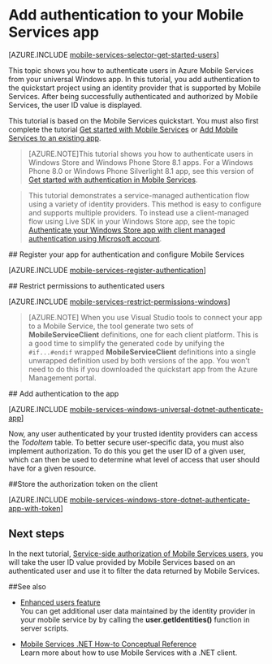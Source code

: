 <properties 
	pageTitle="Get started with authentication (Windows Store) | Mobile Dev Center" 
	description="Learn how to use Mobile Services to authenticate users of your Windows Store app through a variety of identity providers, including Google, Facebook, Twitter, and Microsoft." 
	services="mobile-services" 
	documentationCenter="windows" 
	authors="ggailey777" 
	manager="dwrede" 
	editor=""/>

<tags 
	ms.service="mobile-services" 
	ms.workload="mobile" 
	ms.tgt_pltfrm="mobile-windows-store" 
	ms.devlang="dotnet" 
	ms.topic="article" 
	ms.date="06/14/2015" 
	ms.author="glenga"/>

# Add authentication to your Mobile Services app

[AZURE.INCLUDE [mobile-services-selector-get-started-users](../../includes/mobile-services-selector-get-started-users.md)]		

This topic shows you how to authenticate users in Azure Mobile Services from your universal Windows app. In this tutorial, you add authentication to the quickstart project using an identity provider that is supported by Mobile Services. After being successfully authenticated and authorized by Mobile Services, the user ID value is displayed.

This tutorial is based on the Mobile Services quickstart. You must also first complete the tutorial [Get started with Mobile Services] or [Add Mobile Services to an existing app](mobile-services-javascript-backend-windows-universal-dotnet-get-started-data.md). 

>[AZURE.NOTE]This tutorial shows you how to authenticate users in Windows Store and Windows Phone Store 8.1 apps. For a Windows Phone 8.0 or Windows Phone Silverlight 8.1 app, see this version of [Get started with authentication in Mobile Services](mobile-services-windows-phone-get-started-users.md).

>This tutorial demonstrates a service-managed authentication flow using a variety of identity providers. This method is easy to configure and supports multiple providers. To instead use a client-managed flow using Live SDK in your Windows Store app, see the topic [Authenticate your Windows Store app with client managed authentication using Microsoft account](mobile-services-windows-store-dotnet-single-sign-on.md). 

##<a name="register"></a> Register your app for authentication and configure Mobile Services

[AZURE.INCLUDE [mobile-services-register-authentication](../../includes/mobile-services-register-authentication.md)] 

##<a name="permissions"></a> Restrict permissions to authenticated users

[AZURE.INCLUDE [mobile-services-restrict-permissions-windows](../../includes/mobile-services-restrict-permissions-windows.md)] 
 
>[AZURE.NOTE] When you use Visual Studio tools to connect your app to a Mobile Service, the tool generate two sets of **MobileServiceClient** definitions, one for each client platform. This is a good time to simplify the generated code by unifying the `#if...#endif` wrapped **MobileServiceClient** definitions into a single unwrapped definition used by both versions of the app. You won't need to do this if you downloaded the quickstart app from the Azure Management portal.

##<a name="add-authentication"></a> Add authentication to the app

[AZURE.INCLUDE [mobile-services-windows-universal-dotnet-authenticate-app](../../includes/mobile-services-windows-universal-dotnet-authenticate-app.md)] 

Now, any user authenticated by your trusted identity providers can access the *TodoItem* table. To better secure user-specific data, you must also implement authorization. To do this you get the user ID of a given user, which can then be used to determine what level of access that user should have for a given resource.

##<a name="tokens"></a>Store the authorization token on the client

[AZURE.INCLUDE [mobile-services-windows-store-dotnet-authenticate-app-with-token](../../includes/mobile-services-windows-store-dotnet-authenticate-app-with-token.md)] 

## <a name="next-steps"> </a>Next steps

In the next tutorial, [Service-side authorization of Mobile Services users](mobile-services-javascript-backend-service-side-authorization.md), you will take the user ID value provided by Mobile Services based on an authenticated user and use it to filter the data returned by Mobile Services. 

##See also

+ [Enhanced users feature](http://go.microsoft.com/fwlink/p/?LinkId=506605)<br/>
You can get additional user data maintained by the identity provider in your mobile service by by calling the **user.getIdentities()** function in server scripts. 

+ [Mobile Services .NET How-to Conceptual Reference]<br/>Learn more about how to use Mobile Services with a .NET client.


<!-- Anchors. -->
[Register your app for authentication and configure Mobile Services]: #register
[Restrict table permissions to authenticated users]: #permissions
[Add authentication to the app]: #add-authentication
[Store authentication tokens on the client]: #tokens
[Next Steps]:#next-steps


<!-- URLs. -->
[Submit an app page]: http://go.microsoft.com/fwlink/p/?LinkID=266582
[My Applications]: http://go.microsoft.com/fwlink/p/?LinkId=262039
[Live SDK for Windows]: http://go.microsoft.com/fwlink/p/?LinkId=262253

[Get started with Mobile Services]: mobile-services-javascript-backend-windows-store-dotnet-get-started.md
[Get started with data]: ../mobile-services-javascript-backend-windows-store-dotnet-get-started-data.md
[Get started with authentication]: ../mobile-services-javascript-backend-windows-store-dotnet-get-started-users.md
[Get started with push notifications]: ../mobile-services-javascript-backend-windows-store-dotnet-get-started-push.md
[Authorize users with scripts]: ../mobile-services-windows-store-dotnet-authorize-users-in-scripts.md
[JavaScript and HTML]: mobile-services-windows-store-javascript-get-started-users.md

[Azure Management Portal]: https://manage.windowsazure.com/
[Mobile Services .NET How-to Conceptual Reference]: mobile-services-windows-dotnet-how-to-use-client-library.md
[Register your Windows Store app package for Microsoft authentication]: ../mobile-services-how-to-register-store-app-package-microsoft-authentication.md
 